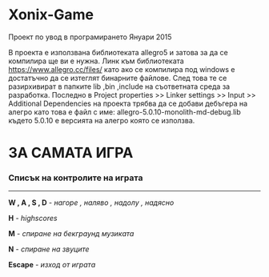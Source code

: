 # Xonix-Game
Проект по увод в програмирането Януари 2015

В проекта е използвана библиотеката allegro5 и затова за да се компилира
ще ви е нужна.
Линк към библиотеката https://www.allegro.cc/files/
като ако се компилира под windows  е достатъчно да се изтеглят бинарните файлове.
След това те се разирхивират в папките lib ,bin ,include  на съответната среда за разработка.
Последно в Project properties >> Linker settings >> Input >> Additional Dependencies на проекта трябва да се добави дебъгера 
на алегро като това е файл с име:
allegro-5.0.10-monolith-md-debug.lib където 5.0.10 е версията на алегро която се използва.


# ЗА САМАТА ИГРА 
### Списък на контролите на играта
***
**W , A , S , D** - _нагоре , наляво , надолу , надясно_


**H** - _highscores_


**M** - _спиране на бекграунд музиката_


**N** - _спиране на звуците_


**Escape** - _изход от играта_
